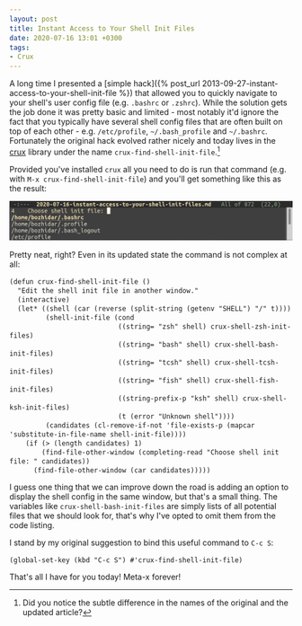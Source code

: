 ```yaml
---
layout: post
title: Instant Access to Your Shell Init Files
date: 2020-07-16 13:01 +0300
tags:
- Crux
---
```


A long time I presented a [simple hack]({% post_url
2013-09-27-instant-access-to-your-shell-init-file %}) that allowed you to
quickly navigate to your shell's user config file (e.g. `.bashrc` or
`.zshrc`). While the solution gets the job done it was pretty basic and
limited - most notably it'd ignore the fact that you typically have several
shell config files that are often built on top of each other - e.g.  `/etc/profile`,
`~/.bash_profile` and `~/.bashrc`. Fortunately the original
hack evolved rather nicely and today lives in the
[crux](https://github.com/bbatsov/crux) library under the name
`crux-find-shell-init-file`.[^1]

Provided you've installed `crux` all you need to do is run that command
(e.g. with `M-x crux-find-shell-init-file`) and you'll get something like this
as the result:

![instant_shell_config.png](/assets/images/instant_shell_config.png)

Pretty neat, right? Even in its updated state the command is not complex at all:

``` emacs-lisp
(defun crux-find-shell-init-file ()
  "Edit the shell init file in another window."
  (interactive)
  (let* ((shell (car (reverse (split-string (getenv "SHELL") "/" t))))
         (shell-init-file (cond
                           ((string= "zsh" shell) crux-shell-zsh-init-files)
                           ((string= "bash" shell) crux-shell-bash-init-files)
                           ((string= "tcsh" shell) crux-shell-tcsh-init-files)
                           ((string= "fish" shell) crux-shell-fish-init-files)
                           ((string-prefix-p "ksh" shell) crux-shell-ksh-init-files)
                           (t (error "Unknown shell"))))
         (candidates (cl-remove-if-not 'file-exists-p (mapcar 'substitute-in-file-name shell-init-file))))
    (if (> (length candidates) 1)
        (find-file-other-window (completing-read "Choose shell init file: " candidates))
      (find-file-other-window (car candidates)))))
```

I guess one thing that we can improve down the road is adding an option to
display the shell config in the same window, but that's a small thing.  The variables
like `crux-shell-bash-init-files` are simply lists of all potential files that
we should look for, that's why I've opted to omit them from the code listing.

I stand by my original suggestion to bind this useful command to `C-c S`:

``` elisp
(global-set-key (kbd "C-c S") #'crux-find-shell-init-file)
```

That's all I have for you today! Meta-x forever!

[^1]: Did you notice the subtle difference in the names of the original and the updated article?

